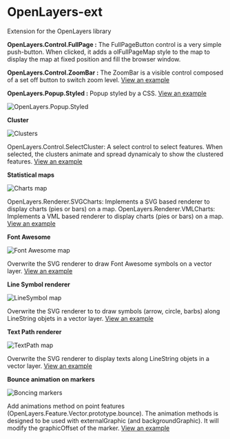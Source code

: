 OpenLayers-ext
==============

Extension for the OpenLayers library

**OpenLayers.Control.FullPage :**
The FullPageButton control is a very simple push-button. When clicked, it adds a olFullPageMap style to the map to display the map at fixed position and fill the browser window.

**OpenLayers.Control.ZoomBar :**
The ZoomBar is a visible control composed of a set off button to switch zoom level.
[View an example](http://viglino.github.io/OpenLayers-ext/examples/map.controls.html)

**OpenLayers.Popup.Styled :**
Popup styled by a CSS. [View an example](http://viglino.github.io/OpenLayers-ext/examples/map.popup.html)

![OpenLayers.Popup.Styled](http://viglino.github.io/OpenLayers-ext/img/popup.jpg)

**Cluster**

![Clusters](http://viglino.github.io/OpenLayers-ext/img/cluster.jpg)

OpenLayers.Control.SelectCluster: A select control to select features.
When selected, the clusters animate and spread dynamicaly to show the clustered features. 
[View an example](http://viglino.github.io/OpenLayers-ext/examples/map.cluster.html)

**Statistical maps**

![Charts map](http://viglino.github.io/OpenLayers-ext/img/charts.jpg)

OpenLayers.Renderer.SVGCharts: Implements a SVG based renderer to display charts (pies or bars) on a map.
OpenLayers.Renderer.VMLCharts: Implements a VML based renderer to display charts (pies or bars) on a map.
[View an example](http://viglino.github.io/OpenLayers-ext/examples/map.charts.html)

**Font Awesome**

![Font Awesome map](http://viglino.github.io/OpenLayers-ext/img/awesome.jpg)

Overwrite the SVG renderer to draw Font Awesome symbols on a vector layer.
[View an example](http://viglino.github.io/OpenLayers-ext/examples/map.awesome.html)

**Line Symbol renderer**

![LineSymbol map](http://viglino.github.io/OpenLayers-ext/img/linesymbol.jpg)

Overwrite the SVG renderer to to draw symbols (arrow, circle, barbs) along LineString objets in a vector layer.
[View an example](http://viglino.github.io/OpenLayers-ext/examples/map.symbol.lines.html)

**Text Path renderer**

![TextPath map](http://viglino.github.io/OpenLayers-ext/img/textpath.jpg)

Overwrite the SVG renderer to display texts along LineString objets in a vector layer.
[View an example](http://viglino.github.io/OpenLayers-ext/examples/map.textpath.html)

**Bounce animation on markers**

![Boncing markers](http://viglino.github.io/OpenLayers-ext/img/bounce.jpg)

Add animations method on point features (OpenLayers.Feature.Vector.prototype.bounce).
The animation methods is designed to be used with externalGraphic (and backgroundGraphic). It will modify the graphicOffset of the marker.
[View an example](http://viglino.github.io/OpenLayers-ext/examples/map.boncing.marker.html)
